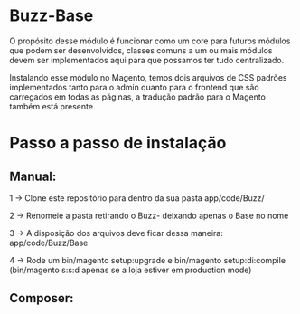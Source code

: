# Buzz-Base

O propósito desse módulo é funcionar como um core para futuros módulos que podem ser desenvolvidos, classes comuns a um ou mais módulos devem ser implementados aqui para que possamos ter tudo centralizado.

Instalando esse módulo no Magento, temos dois arquivos de CSS padrões implementados tanto para o admin quanto para o frontend que são carregados em todas as páginas, a tradução padrão para o Magento também está presente.
# Passo a passo de instalação

## Manual: 

1 -> Clone este repositório para dentro da sua pasta app/code/Buzz/

2 -> Renomeie a pasta retirando o Buzz- deixando apenas o Base no nome

3 -> A disposição dos arquivos deve ficar dessa maneira: app/code/Buzz/Base

4 -> Rode um bin/magento setup:upgrade e bin/magento setup:di:compile (bin/magento s:s:d apenas se a loja estiver em production mode)

## Composer:
